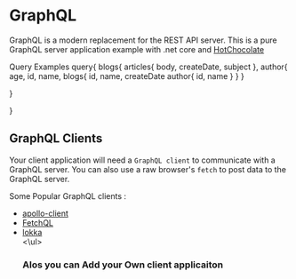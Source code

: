 # GraphQL

GraphQL is a modern replacement for the  REST API server.
This is a pure GraphQL server application example with .net core and <a href="https://github.com/ChilliCream/hotchocolate">HotChocolate</a> 


Query Examples
query{
  blogs{
     articles{
       body, 
       createDate, 
       subject
     }, 
author{
  age, 
  id, 
  name, 
  blogs{
    id,
    name,
    createDate 
    author{
      id, 
      name
    }
  }
}
    
  }
  
}


<h2>GraphQL Clients</h2>
<p>Your client application will need a <code>GraphQL client</code> to communicate with a GraphQL server. You can also use a raw browser's <code>fetch</code> to post data to the GraphQL server.</p>
<p>Some Popular GraphQL clients :</p>
<ul>
<li><a href="https://github.com/apollostack/apollo-client">apollo-client</a></li>
<li><a href="https://github.com/gucheen/FetchQL">FetchQL</a></li>
<li><a href="https://github.com/kadirahq/lokka">lokka</a></li>
<\ul>
<h3>Alos you can Add your Own client applicaiton <h3>
